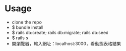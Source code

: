 # Usage

* clone the repo
* $ bundle install
* $ rails db:create; rails db:migrate; rails db:seed
* $ rails s
* 開瀏覽器，輸入網址：localhost:3000，看動態表格結果
